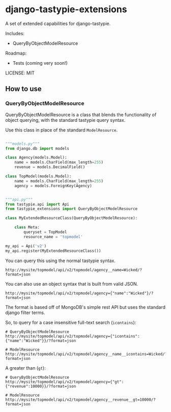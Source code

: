 # django-tastypie-extensions

A set of extended capabilities for django-tastypie.

Includes:

* QueryByObjectModelResource

Roadmap:

* Tests (coming very soon!)

LICENSE: MIT


## How to use

### QueryByObjectModelResource

QueryByObjectModelResource is a class that blends the functionality of object querying,
with the standard tastypie query syntax.

Use this class in place of the standard ``ModelResource``.

```python

"""models.py"""
from django.db import models

class Agency(models.Model):
    name = models.CharField(max_length=255)
    revenue = models.DecimalField()

class TopModel(models.Model):
    name = models.CharField(max_length=255)
    agency = models.ForeignKey(Agency)


"""api.py"""
from tastypie.api import Api
from tastypie_extensions import QueryByObjectModelResource

class MyExtendedResourceClass(QueryByObjectModelResource):

    class Meta:
        queryset = TopModel
        resource_name = 'topmodel'

my_api = Api('v2')
my_api.register(MyExtendedResourceClass())

```

You can query this using the normal tastypie syntax.

    http://mysite/topmodel/api/v2/topmodel/agency__name=Wicked/?format=json

You can also use an object syntax that is built from valid JSON.

    http://mysite/topmodel/api/v2/topmodel/agency={"name":"Wicked"}/?format=json


The format is based off of MongoDB's simple rest API but uses the standard django filter terms.

So, to query for a case insensitive full-text search (``icontains``):

    # QueryByObjectModelResource
    http://mysite/topmodel/api/v2/topmodel/agency={"icontains":{"name":"Wicked"}}/?format=json

    # ModelResource
    http://mysite/topmodel/api/v2/topmodel/agency__name__icontains=Wicked/?format=json

A greater than (``gt``):

    # QueryByObjectModelResource
    http://mysite/topmodel/api/v2/topmodel/agency={"gt":{"revenue":10000}}/?format=json

    # ModelResource
    http://mysite/topmodel/api/v2/topmodel/agency__revenue__gt=10000/?format=json


